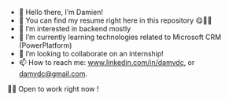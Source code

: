 
- 👋 Hello there, I’m Damien!
- 🧻 You can find my resume right here in this repository 😋☝🏻
- 👀 I’m interested in backend mostly
- 🌱 I’m currently learning technologies related to Microsoft CRM (PowerPlatform)
- 💞️ I’m looking to collaborate on an internship!
- 📫 How to reach me: www.linkedin.com/in/damvdc, or damvdc@gmail.com.


👨‍💻 Open to work right now !


<!---
Dami1VDC/Dami1VDC is a ✨ special ✨ repository because its `README.md` (this file) appears on your GitHub profile.
You can click the Preview link to take a look at your changes.
![Cover](https://github.com/Dami1VDC/Dami1VDC/blob/main/Saved%20Pictures/pexels-saya-kimura-401107.jpg)
<img src="https://gfycat.com/cheeryseparategoldeneye" frameborder="0" scrolling="no" width="100%" height="100%" style="position:absolute;top:0;left:0;" allowfullscreen></img>
--->
